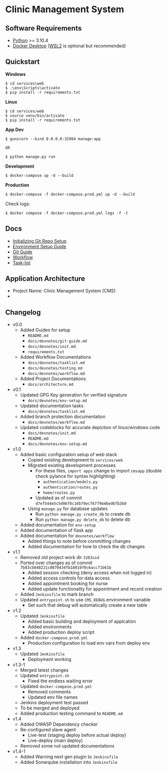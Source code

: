 # Clinic Management System

## Software Requirements
- [Python](https://www.python.org/downloads/release/python-3104/) >= 3.10.4
- [Docker Desktop](https://www.docker.com/) ([WSL2](https://docs.docker.com/desktop/windows/wsl/) is optional but recommended)

## Quickstart
**Windows**
```console
$ cd services\web
$ .\env\Scripts\activate
$ pip install -r requirements.txt
```

**Linux**
```console
$ cd services/web
$ source venv/bin/activate
$ pip install -r requirements.txt
```

**App Dev**
```
$ gunicorn --bind 0.0.0.0:32984 manage:app

OR

$ python manage.py run
```

**Development**
```console
$ docker-compose up -d --build
```

**Production**
```console
$ docker-compose -f docker-compose.prod.yml up -d --build
```

Check logs:
```console
$ docker compose -f docker-compose.prod.yml logs -f -t
```

## Docs
- [Initializing Git Repo Setup](docs/devnotes/init.md)
- [Environment Setup Guide](docs/devnotes/env-setup.md)
- [Git Guide](docs/devnotes/git-guide.md)
- [Workflow](docs/devnotes/workflow.md)
- [Task-list](docs/devnotes/tasklist.md)

## Application Architecture
- Project Name: Clinic Management System (CMS)
- 

## Changelog
- v0.0
  - Added Guides for setup
    - `README.md`
    - `docs/devnotes/git-guide.md`
    - `docs/devnotes/init.md`
    - `requirements.txt`
  - Added Workflow Documentations
    - `docs/devnotes/tasklist.md`
    - `docs/devnotes/testing.md`
    - `docs/devnotes/workflow.md`
  - Added Project Documentations
    - `docs/architecture.md`
- v0.1
  - Updated GPG Key generation for verified signature
    - `docs/devnotes/env-setup.md`
  - Updated documentation tasks
    - `docs/devnotes/tasklist.md`
  - Added branch protection documentation
    - `docs/devnotes/workflow.md`
  - Updated codeblocks for accurate depiction of linux/windows code
    - `docs/devnotes/init.md`
    - `README.md`
    - `docs/devnotes/env-setup.md`
- v1.0
  - Added basic configuration setup of web stack
    - Copied existing development to `services/web`
    - Migrated existing development processes
      - For these files, `import apps` change to import `cmsapp` (double check pylance for syntax highlighting)
        - `authentication/models.py`
        - `authentication/routes.py`
        - `home/routes.py`
      - Updated as of commit `d7ef544e5c5d9bf8c16b79ecf6779446ed6fb3b0`
    - Using `manage.py` for database updates
      - Run `python manage.py create_db` to create db
      - Run `python manage.py delete_db` to delete db
  - Added documentation for `env-setup`
  - Added documentation of flask app
  - Added documentation for `devnotes/workflow`
    - Added things to note before committing changes
    - Added documentation for how to check the db changes
- v1.1
  - Removed old project work dir `3203ssd`
  - Ported over changes as of commit `7b83cb048221c0870434fb18010f0c6acc71b61b`
    - Added session checking (deny access when not logged in)
    - Added access controls for data access
    - Added appointment booking for nurse
    - Added update functionality for appointment and record creation
  - Added `Jenkinsfile` to mark branch
  - Updated `entrypoint.sh` to use `CMS_DEBUG` environment variable
    - Set such that debug will automatically create a new table
- v1.2
  - Updated `Jenkinsfile`
    - Added basic building and deployment of applcation
    - Added environments
    - Added production deploy script
  - Added `docker-compose.prod.yml`
    - Production configuration to load env vars from deploy env
- v1.3
  - Updated `Jenkinsfile`
    - Deployment working
- v1.3-1
  - Merged latest changes
  - Updated `entrypoint.sh`
    - Fixed the endless waiting error
  - Updated `docker-compose.prod.yml`
    - Removed comments
    - Updated env file names
  - Jenkins deployment test passed
  - To be merged and deployed
  - Added production testing command to `README.md`
- v1.4
  - Added OWASP Dependency checker
  - Re-configured slave agent
    - Live-test (staging deploy before actual deploy)
    - Live-deploy (main deploy)
  - Removed some not updated documentations
- v1.4-1
  - Added Warning next gen plugin to `Jenkinsfile`
  - Added Sonarqube installation into `Jenkinsfile`